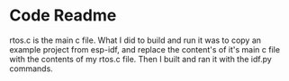 # Code Readme

rtos.c is the main c file. What I did to build and run it was to copy an example project from esp-idf, and replace the content's of it's main c file with the contents of my rtos.c file. Then I built and ran it with the idf.py commands.
